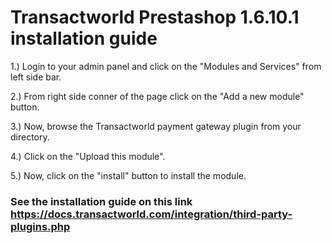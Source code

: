 # Transactworld Prestashop 1.6.10.1 installation guide
1.) Login to your admin panel and click on the "Modules and Services" from left side bar.

2.) From right side conner of the page click on the "Add a new module" button.

3.) Now, browse the Transactworld payment gateway plugin from your directory.

4.) Click on the "Upload this module".

5.) Now, click on the "install" button to install the module.


### See the installation guide on this link https://docs.transactworld.com/integration/third-party-plugins.php

